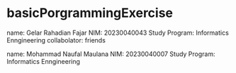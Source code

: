 # basicPorgrammingExercise

name: Gelar Rahadian Fajar NIM: 20230040043 Study Program: Informatics Enngineering
collabolator: friends

name: Mohammad Naufal Maulana NIM: 20230040007 Study Program: Informatics Enngineering

